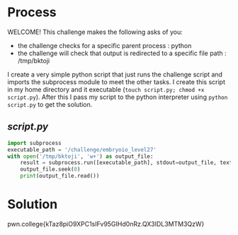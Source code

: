 # Process
WELCOME! This challenge makes the following asks of you:
- the challenge checks for a specific parent process : python
- the challenge will check that output is redirected to a specific file path : /tmp/bktoji

I create a very simple python script that just runs the challenge script and imports the subprocess module to meet the other tasks. I create this script in my home directory and it executable (`touch script.py; chmod +x script.py`). After this I pass my script to the python interpreter using `python script.py` to get the solution.

## *script.py*
```python
import subprocess
executable_path = '/challenge/embryoio_level27'
with open('/tmp/bktoji', 'w+') as output_file:
    result = subprocess.run([executable_path], stdout=output_file, text=True)
    output_file.seek(0)
    print(output_file.read())
```
# Solution
pwn.college{kTaz8piO9XPC1sIFv95GIHd0nRz.QX3IDL3MTM3QzW}